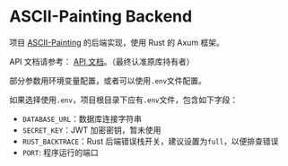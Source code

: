 # ASCII-Painting Backend

项目 [ASCII-Painting](https://github.com/stand114514/ASCII-Painting) 的后端实现，使用 Rust 的 Axum 框架。

API 文档请参考： [API 文档](https://apifox.com/apidoc/shared-93744361-5714-4750-a3fc-9190918b9cef/)。（最终认准原库持有者）

部分参数用环境变量配置，或者可以使用`.env`文件配置。

如果选择使用`.env`，项目根目录下应有`.env`文件，包含如下字段：

- `DATABASE_URL`：数据库连接字符串
- `SECRET_KEY`：JWT 加密密钥，暂未使用
- `RUST_BACKTRACE`：Rust 后端错误栈开关，建议设置为`full`，以便排查错误
- `PORT`: 程序运行的端口